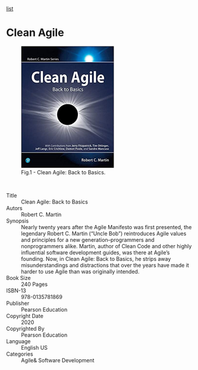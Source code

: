 [list](list.md)

# Clean Agile

<figure>
  <img src="Clean-Agile.png" alt="Clean Agile: Back to Basics" style="width:250px">
  <figcaption>Fig.1 - Clean Agile: Back to Basics.</figcaption>
</figure>
</br>

<div itemscope="" itemtype="https://schema.org/Book">
   <meta itemprop="bookFormat" content="EBook/DAISY3"/>
   <meta itemprop="accessibilityFeature" content="largePrint/CSSEnabled"/>
   <meta itemprop="accessibilityFeature" content="highContrast/CSSEnabled"/>
   <meta itemprop="accessibilityFeature" content="resizeText/CSSEnabled"/>
   <meta itemprop="accessibilityFeature" content="displayTransformability"/>
   <meta itemprop="accessibilityFeature" content="longDescription"/>
   <meta itemprop="accessibilityFeature" content="alternativeText"/>
   <meta itemprop="accessibilityControl" content="fullKeyboardControl"/>
   <meta itemprop="accessibilityControl" content="fullMouseControl"/>
   <meta itemprop="accessibilityHazard" content="noFlashingHazard"/>
   <meta itemprop="accessibilityHazard" content="noMotionSimulationHazard"/>
   <meta itemprop="accessibilityHazard" content="noSoundHazard"/>
   <meta itemprop="accessibilityAPI" content="ARIA"/>

   <dl>
      <dt>Title</dt>
      <dd itemprop="name">Clean Agile: Back to Basics</dd>
	  <dt>Autors</dt>
	  <dd itemprop="author" itemtype="https://schema.org/Person" itemscope=""><span itemprop="name">Robert C. Martin</span></dd>
      <dt>Synopsis</dt>
      <dd itemprop="description">Nearly twenty years after the Agile Manifesto was first presented, the legendary Robert C. Martin (“Uncle Bob”) reintroduces Agile values and principles for a new generation–programmers and nonprogrammers alike. Martin, author of Clean Code and other highly influential software development guides, was there at Agile’s founding. Now, in Clean Agile: Back to Basics, he strips away misunderstandings and distractions that over the years have made it harder to use Agile than was originally intended.</dd>
      <dt>Book Size</dt>
      <dd><span itemprop="numberOfPages">240</span> Pages</dd>
      <dt>ISBN-13</dt>
      <dd itemprop="isbn">978-0135781869</dd>
      <dt>Publisher</dt>
      <dd itemprop="publisher" itemtype="https://schema.org/Organization" itemscope=""><span itemprop="name">Pearson Education</span></dd>
      <dt>Copyright Date</dt>
      <dd itemprop="copyrightYear">2020</dd>
      <dt>Copyrighted By</dt>
      <dd itemprop="copyrightHolder" itemtype="https://schema.org/Organization" itemscope=""><span itemprop="name">Pearson Education</span></dd>
      <dt>Language</dt>
      <dd><meta itemprop="inLanguage" content="en-US"/>English US</dd>
      <dt>Categories</dt>
      <dd><span itemprop="genre">Agile</span>& <span itemprop="genre">Software Development</span></dd>
   </dl>
</div>